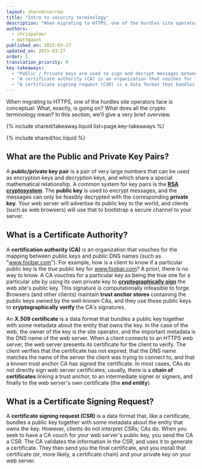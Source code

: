 ```yaml
---
layout: shared/narrow
title: "Intro to security terminology"
description: "When migrating to HTTPS, one of the hurdles site operators face is conceptual: What, exactly, is going on? What does all the crypto terminology mean? In this section, we’ll give a very brief overview."
authors:
  - chrispalmer
  - mattgaunt
published_on: 2015-03-27
updated_on: 2015-03-27
order: 1
translation_priority: 0
key-takeaways:
  - "Public / Private keys are used to sign and decrypt messages between the browser and the server"
  - "A certificate authority (CA) is an organization that vouches for the mapping between the public keys and public DNS names (such as 'www.foobar.com')"
  - "A certificate signing request (CSR) is a data format that bundles a public key together with some metadata about the entity that owns the key"
---
```


<p class="intro">
  When migrating to HTTPS, one of the hurdles site operators face is conceptual: What, exactly, is going on? What does all the crypto terminology mean? In this section, we’ll give a very brief overview.
</p>

{% include shared/takeaway.liquid list=page.key-takeaways %}

{% include shared/toc.liquid %}

## What are the Public and Private Key Pairs?

A **public/private key pair** is a pair of very large numbers that can be used
as encryption keys and decryption keys, and which share a special mathematical
relationship. A common system for key pairs is the **[RSA
cryptosystem](https://en.wikipedia.org/wiki/RSA_(cryptosystem))**. The **public
key** is used to encrypt messages, and the messages can only be feasibly
decrypted with the corresponding **private key**. Your web server will advertise
its public key to the world, and clients (such as web browsers) will use that to
bootstrap a secure channel to your server.

## What is a Certificate Authority?

A **certification authority (CA)** is an organization that vouches for the
mapping between public keys and public DNS names (such as "www.foobar.com").
For example, how is a client to know if a particular public key is the _true_
public key for www.foobar.com? A priori, there is no way to know. A CA vouches
for a particular key as being the true one for a particular site by using its
own private key to **[cryptographically
sign](https://en.wikipedia.org/wiki/RSA_(cryptosystem)#Signing_messages)** the
web site's public key. This signature is computationally infeasible to forge.
Browsers (and other clients) maintain **trust anchor stores** containing the
public keys owned by the well-known CAs, and they use those public keys to
**cryptographically verify** the CA's signatures.

An **X.509 certificate** is a data format that bundles a public key together
with some metadata about the entity that owns the key. In the case of the web,
the owner of the key is the site operator, and the important metadata is the DNS
name of the web server. When a client connects to an HTTPS web server, the web
server presents its certificate for the client to verify. The client verifies
that the certificate has not expired, that the DNS name matches the name of the
server the client was trying to connect to, and that a known trust anchor CA has
signed the certificate. In most cases, CAs do not directly sign web server
certificates; usually, there is a **chain of certificates** linking a trust
anchor, to an intermediate signer or signers, and finally to the web server's
own certificate (the **end entity**).

## What is a Certificate Signing Request?

A **certificate signing request (CSR)** is a data format that, like a
certificate, bundles a public key together with some metadata about the entity
that owns the key. However, clients do not interpret CSRs; CAs do. When you seek
to have a CA vouch for your web server's public key, you send the CA a CSR. The
CA validates the information in the CSR, and uses it to generate a certificate.
They then send you the final certificate, and you install that certificate (or,
more likely, a certificate chain) and your private key on your web server.

